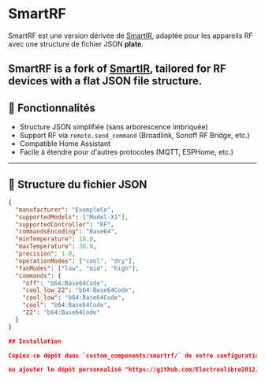 # SmartRF

SmartRF est une version dérivée de [SmartIR](https://github.com/smartHomeHub/SmartIR), adaptée pour les appareils RF avec une structure de fichier JSON **plate**.

SmartRF is a fork of [SmartIR](https://github.com/smartHomeHub/SmartIR), tailored for RF devices with a **flat** JSON file structure.
---

## 🔧 Fonctionnalités

- Structure JSON simplifiée (sans arborescence imbriquée)
- Support RF via `remote.send_command` (Broadlink, Sonoff RF Bridge, etc.)
- Compatible Home Assistant
- Facile à étendre pour d'autres protocoles (MQTT, ESPHome, etc.)

---

## 📁 Structure du fichier JSON

```json
{
  "manufacturer": "ExempleCo",
  "supportedModels": ["Model-X1"],
  "supportedController": "RF",
  "commandsEncoding": "Base64",
  "minTemperature": 16.0,
  "maxTemperature": 30.0,
  "precision": 1.0,
  "operationModes": ["cool", "dry"],
  "fanModes": ["low", "mid", "high"],
  "commands": {
    "off": "b64:Base64Code",
    "cool_low_22": "b64:Base64Code",
    "cool_low": "b64:Base64Code",
    "cool": "b64:Base64Code",
    "22": "b64:Base64Code"
  }
}

## Installation

Copiez ce dépôt dans `custom_components/smartrf/` de votre configuration Home Assistant.

ou ajouter le dépôt personnalisé "https://github.com/Electronlibre2012/SmartRF" dans HACS
